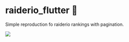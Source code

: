# raiderio_flutter :construction:

Simple reproduction fo raiderio rankings with pagination.

![](https://i.ibb.co/qJfYJvM/Screenshot-2019-10-29-at-18-54-57.png>)
